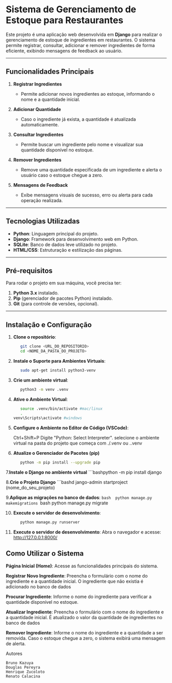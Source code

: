 # **Sistema de Gerenciamento de Estoque para Restaurantes**

Este projeto é uma aplicação web desenvolvida em **Django** para realizar o gerenciamento de estoque de ingredientes em restaurantes. O sistema permite registrar, consultar, adicionar e remover ingredientes de forma eficiente, exibindo mensagens de feedback ao usuário.

---

## **Funcionalidades Principais**

1. **Registrar Ingredientes**  
   - Permite adicionar novos ingredientes ao estoque, informando o nome e a quantidade inicial.

2. **Adicionar Quantidade**  
   - Caso o ingrediente já exista, a quantidade é atualizada automaticamente.

3. **Consultar Ingredientes**  
   - Permite buscar um ingrediente pelo nome e visualizar sua quantidade disponível no estoque.

4. **Remover Ingredientes**  
   - Remove uma quantidade especificada de um ingrediente e alerta o usuário caso o estoque chegue a zero.

5. **Mensagens de Feedback**  
   - Exibe mensagens visuais de sucesso, erro ou alerta para cada operação realizada.

---

## **Tecnologias Utilizadas**

- **Python**: Linguagem principal do projeto.  
- **Django**: Framework para desenvolvimento web em Python.  
- **SQLite**: Banco de dados leve utilizado no projeto.  
- **HTML/CSS**: Estruturação e estilização das páginas.  

---

## **Pré-requisitos**

Para rodar o projeto em sua máquina, você precisa ter:  
1. **Python 3.x** instalado.  
2. **Pip** (gerenciador de pacotes Python) instalado.  
3. **Git** (para controle de versões, opcional).

---

## **Instalação e Configuração**

1. **Clone o repositório**:
   ```bash
      git clone <URL_DO_REPOSITORIO>
      cd <NOME_DA_PASTA_DO_PROJETO>

2. **Instale o Suporte para Ambientes Virtuais**:
   ```bash
      sudo apt-get install python3-venv

3. **Crie um ambiente virtual**:
    ```bash
       python3 -m venv .venv

4. **Ative o Ambiente Virtual**:
   ```bash
      source .venv/bin/activate #mac/linux
      .
   venv\Scripts\activate #windows

5. **Configure o Ambiente no Editor de Código (VSCode)**:
   
   Ctrl+Shift+P
   Digite "Python: Select Interpreter".
   selecione o ambiente virtual na pasta do projeto que começa com ./.venv ou .\.venv

6. **Atualize o Gerenciador de Pacotes (pip)**
   ```bash
      python -m pip install --upgrade pip


7.**Instale o Django no ambiente virtual**
      ```bashpython 
         -m pip install django

8.**Crie o Projeto Django**
      ```bashd
       jango-admin startproject (nome_do_seu_projeto)

9.**Aplique as migrações no banco de dados**:
      ```bash 
      python manage.py makemigrations
      ```bash 
      python manage.py migrate

10. **Execute o servidor de desenvolvimento**:
    ```bash
       python manage.py runserver

11. **Execute o servidor de desenvolvimento**:
   Abra o navegador e acesse:
   http://127.0.0.1:8000/


## **Como Utilizar o Sistema**

**Página Inicial (Home)**:
        Acesse as funcionalidades principais do sistema.

**Registrar Novo Ingrediente**:
        Preencha o formulário com o nome do ingrediente e a quantidade inicial.
        O ingrediente que não existia é adicionado no banco de dados

**Procurar Ingrediente**:
        Informe o nome do ingrediente para verificar a quantidade disponível no estoque.

**Atualizar Ingrediente**:
        Preencha o formulário com o nome do ingrediente e a quantidade inicial.
        É atualizado o valor da quantidade de ingredientes no banco de dados

**Remover Ingrediente**:
        Informe o nome do ingrediente e a quantidade a ser removida.
        Caso o estoque chegue a zero, o sistema exibirá uma mensagem de alerta.


Autores

    Bruno Kazuya
    Douglas Pereyra
    Henrique Zucoloto
    Renato Calacina
